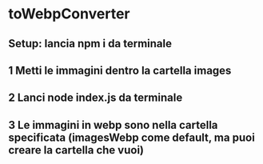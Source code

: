 # toWebpConverter


## Setup: lancia npm i da terminale
## 1 Metti le immagini dentro la cartella images
## 2 Lanci node index.js da terminale
## 3 Le immagini in webp sono nella cartella specificata (imagesWebp come default, ma puoi creare la cartella che vuoi)
